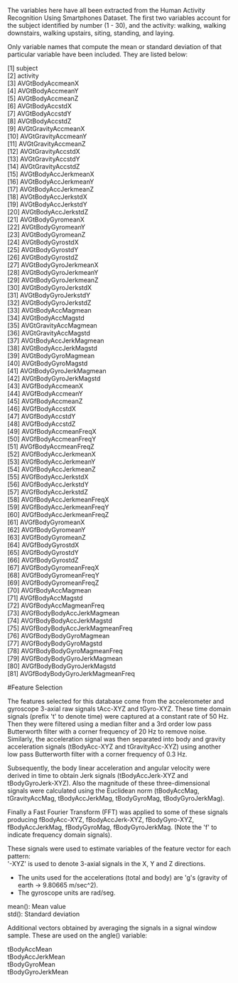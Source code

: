 The variables here have all been extracted from the Human Activity Recognition Using Smartphones Dataset. The first two variables account for the subject identified by number (1 - 30), and the activity: walking, walking downstairs, walking upstairs, siting, standing, and laying.  

Only variable names that compute the mean or standard deviation of that particular variable have been included. They are listed below: 
 
 [1] subject                        
 [2] activity                       
 [3] AVGtBodyAccmeanX               
 [4] AVGtBodyAccmeanY               
 [5] AVGtBodyAccmeanZ               
 [6] AVGtBodyAccstdX                
 [7] AVGtBodyAccstdY                
 [8] AVGtBodyAccstdZ                
 [9] AVGtGravityAccmeanX            
[10] AVGtGravityAccmeanY            
[11] AVGtGravityAccmeanZ            
[12] AVGtGravityAccstdX            
[13] AVGtGravityAccstdY            
[14] AVGtGravityAccstdZ             
[15] AVGtBodyAccJerkmeanX           
[16] AVGtBodyAccJerkmeanY           
[17] AVGtBodyAccJerkmeanZ           
[18] AVGtBodyAccJerkstdX            
[19] AVGtBodyAccJerkstdY            
[20] AVGtBodyAccJerkstdZ            
[21] AVGtBodyGyromeanX              
[22] AVGtBodyGyromeanY              
[23] AVGtBodyGyromeanZ              
[24] AVGtBodyGyrostdX               
[25] AVGtBodyGyrostdY               
[26] AVGtBodyGyrostdZ               
[27] AVGtBodyGyroJerkmeanX          
[28] AVGtBodyGyroJerkmeanY          
[29] AVGtBodyGyroJerkmeanZ          
[30] AVGtBodyGyroJerkstdX           
[31] AVGtBodyGyroJerkstdY           
[32] AVGtBodyGyroJerkstdZ           
[33] AVGtBodyAccMagmean             
[34] AVGtBodyAccMagstd              
[35] AVGtGravityAccMagmean         
[36] AVGtGravityAccMagstd          
[37] AVGtBodyAccJerkMagmean        
[38] AVGtBodyAccJerkMagstd         
[39] AVGtBodyGyroMagmean            
[40] AVGtBodyGyroMagstd           
[41] AVGtBodyGyroJerkMagmean        
[42] AVGtBodyGyroJerkMagstd         
[43] AVGfBodyAccmeanX               
[44] AVGfBodyAccmeanY               
[45] AVGfBodyAccmeanZ               
[46] AVGfBodyAccstdX                
[47] AVGfBodyAccstdY                
[48] AVGfBodyAccstdZ                
[49] AVGfBodyAccmeanFreqX           
[50] AVGfBodyAccmeanFreqY           
[51] AVGfBodyAccmeanFreqZ           
[52] AVGfBodyAccJerkmeanX           
[53] AVGfBodyAccJerkmeanY           
[54] AVGfBodyAccJerkmeanZ           
[55] AVGfBodyAccJerkstdX            
[56] AVGfBodyAccJerkstdY            
[57] AVGfBodyAccJerkstdZ            
[58] AVGfBodyAccJerkmeanFreqX       
[59] AVGfBodyAccJerkmeanFreqY       
[60] AVGfBodyAccJerkmeanFreqZ       
[61] AVGfBodyGyromeanX              
[62] AVGfBodyGyromeanY              
[63] AVGfBodyGyromeanZ              
[64] AVGfBodyGyrostdX               
[65] AVGfBodyGyrostdY               
[66] AVGfBodyGyrostdZ               
[67] AVGfBodyGyromeanFreqX          
[68] AVGfBodyGyromeanFreqY          
[69] AVGfBodyGyromeanFreqZ          
[70] AVGfBodyAccMagmean             
[71] AVGfBodyAccMagstd              
[72] AVGfBodyAccMagmeanFreq        
[73] AVGfBodyBodyAccJerkMagmean     
[74] AVGfBodyBodyAccJerkMagstd      
[75] AVGfBodyBodyAccJerkMagmeanFreq   
[76] AVGfBodyBodyGyroMagmean        
[77] AVGfBodyBodyGyroMagstd         
[78] AVGfBodyBodyGyroMagmeanFreq    
[79] AVGfBodyBodyGyroJerkMagmean    
[80] AVGfBodyBodyGyroJerkMagstd     
[81] AVGfBodyBodyGyroJerkMagmeanFreq

#Feature Selection 

The features selected for this database come from the accelerometer and gyroscope 3-axial raw signals tAcc-XYZ and tGyro-XYZ. These time domain signals (prefix 't' to denote time) were captured at a constant rate of 50 Hz. Then they were filtered using a median filter and a 3rd order low pass Butterworth filter with a corner frequency of 20 Hz to remove noise. Similarly, the acceleration signal was then separated into body and gravity acceleration signals (tBodyAcc-XYZ and tGravityAcc-XYZ) using another low pass Butterworth filter with a corner frequency of 0.3 Hz. 

Subsequently, the body linear acceleration and angular velocity were derived in time to obtain Jerk signals (tBodyAccJerk-XYZ and tBodyGyroJerk-XYZ). Also the magnitude of these three-dimensional signals were calculated using the Euclidean norm (tBodyAccMag, tGravityAccMag, tBodyAccJerkMag, tBodyGyroMag, tBodyGyroJerkMag). 

Finally a Fast Fourier Transform (FFT) was applied to some of these signals producing fBodyAcc-XYZ, fBodyAccJerk-XYZ, fBodyGyro-XYZ, fBodyAccJerkMag, fBodyGyroMag, fBodyGyroJerkMag. (Note the 'f' to indicate frequency domain signals). 

These signals were used to estimate variables of the feature vector for each pattern:  
'-XYZ' is used to denote 3-axial signals in the X, Y and Z directions.
- The units used for the accelerations (total and body) are 'g's (gravity of earth -> 9.80665 m/sec^2). 
- The gyroscope units are rad/seg.

mean(): Mean value  
std(): Standard deviation

Additional vectors obtained by averaging the signals in a signal window sample. These are used on the angle() variable:

tBodyAccMean      
tBodyAccJerkMean       
tBodyGyroMean      
tBodyGyroJerkMean  
